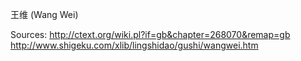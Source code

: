 王维 (Wang Wei)	

Sources:
http://ctext.org/wiki.pl?if=gb&chapter=268070&remap=gb	
http://www.shigeku.com/xlib/lingshidao/gushi/wangwei.htm